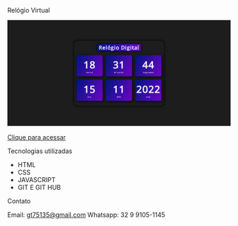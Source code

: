 Relógio Virtual

![preview](./asset/img/Capturar.PNG)

[Clique para acessar](https://bieltorres.github.io/Relogio-digital/)

Tecnologias utilizadas

- HTML
- CSS
- JAVASCRIPT
- GIT E GIT HUB

Contato

Email: gt75135@gmail.com
Whatsapp: 32 9 9105-1145
